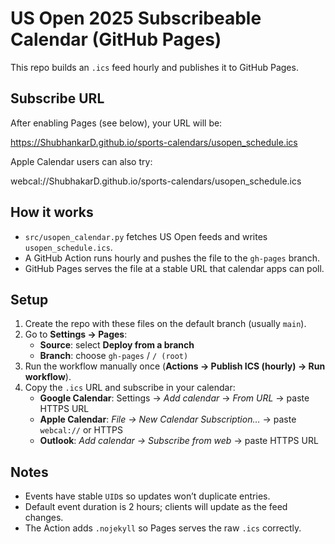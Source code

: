 # US Open 2025 Subscribeable Calendar (GitHub Pages)

This repo builds an `.ics` feed hourly and publishes it to GitHub Pages.

## Subscribe URL

After enabling Pages (see below), your URL will be:

https://ShubhankarD.github.io/sports-calendars/usopen_schedule.ics

Apple Calendar users can also try:

webcal://ShubhakarD.github.io/sports-calendars/usopen_schedule.ics

## How it works

- `src/usopen_calendar.py` fetches US Open feeds and writes `usopen_schedule.ics`.
- A GitHub Action runs hourly and pushes the file to the `gh-pages` branch.
- GitHub Pages serves the file at a stable URL that calendar apps can poll.

## Setup

1. Create the repo with these files on the default branch (usually `main`).
2. Go to **Settings → Pages**:
   - **Source**: select **Deploy from a branch**
   - **Branch**: choose `gh-pages` / `/ (root)`
3. Run the workflow manually once (**Actions → Publish ICS (hourly) → Run workflow**).
4. Copy the `.ics` URL and subscribe in your calendar:
   - **Google Calendar**: Settings → *Add calendar* → *From URL* → paste HTTPS URL
   - **Apple Calendar**: *File → New Calendar Subscription…* → paste `webcal://` or HTTPS
   - **Outlook**: *Add calendar → Subscribe from web* → paste HTTPS URL

## Notes

- Events have stable `UID`s so updates won’t duplicate entries.
- Default event duration is 2 hours; clients will update as the feed changes.
- The Action adds `.nojekyll` so Pages serves the raw `.ics` correctly.